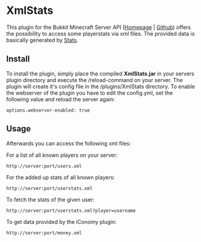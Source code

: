 # XmlStats

This plugin for the Bukkit Minecraft Server API ([Homepage](http://bukkig.org) | [Github](https://github.com/Bukkit/Bukkit )) offers the possibility to access some playerstats via xml files. The provided data is basically generated by [Stats](https://github.com/nidefawl/Stats).

## Install

To install the plugin, simply place the compiled **XmlStats.jar** in your servers plugin directory and execute the /reload-command on your server. The plugin will create it's config file in the /plugins/XmlStats directory. To enable the webserver of the plugin you have to edit the config.yml, set the following value and reload the server again:
  
    options.webserver-enabled: true
    
## Usage

Afterwards you can access the following xml files:

For a list of all known players on your server:

    http://server:port/users.xml 
    
For the added up stats of all known players:
    
    http://server:port/userstats.xml
    
To fetch the stats of the given user:

    http://server:port/userstats.xml?player=username    

To get data provided by the iConomy plugin:
    
    http://server:port/money.xml
